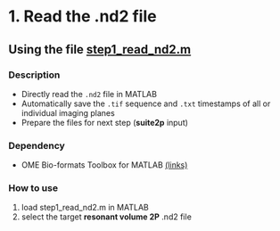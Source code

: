 # 1. Read the .nd2 file

## Using the file [step1_read_nd2.m](https://github.com/qingruiliu/data_processing_Ukanazawa/blob/main/2P_data_processing_MATLAB/step1_read_nd2.m)

### Description

- Directly read the `.nd2` file in MATLAB
- Automatically save the `.tif` sequence and `.txt` timestamps of all or individual imaging planes
- Prepare the files for next step (**suite2p** input)

### Dependency

- OME Bio-formats Toolbox for MATLAB [(links)](https://www.openmicroscopy.org/bio-formats/downloads/)

### How to use

1. load step1_read_nd2.m in MATLAB
2. select the target **resonant volume 2P** .nd2 file
